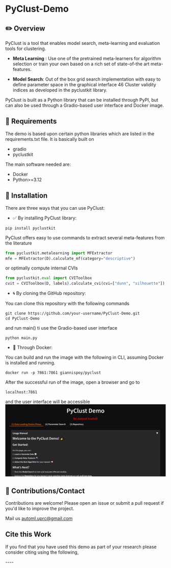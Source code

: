 # PyClust-Demo
 
## ✏️ Overview
PyClust is a tool that enables model search, meta-learning and evaluation tools for clustering. 

- **Meta Learning** : Use one of the pretrained meta-learners for algorithm selection or train your own based on a rich 
set of state-of-the art meta-features.

- **Model Search**: Out of the box grid search implementation with easy to define parameter space in the graphical 
interface 46 Cluster validity indices as developed in the pyclustkit library. 

PyClust is built as a Python library that can be installed through PyPI, but can also be used through a Gradio-based user interface and Docker image.

## 📓 Requirements

The demo is based upon certain python libraries which are listed in the requirements.txt file. 
It is basically built on

- gradio 
- pyclustkit

The main software needed are:

- Docker
- Python>=3.12


## 🔁 Installation

There are three ways that you can use PyClust:

- ✅ By installing PyClust library:
```comandline
pip install pyclustkit
```

PyClust offers easy to use commands to extract several meta-features from the literature
```python
from pyclustkit.metalearning import MFExtractor
mfe = MFExtractor(D).calculate_mf(category="descriptive")
```
or optimally compute internal CVIs
```python
from pyclustkit.eval import CVIToolbox
cvit = CVIToolbox(D, labels).calculate_cvi(cvi=["dunn", "silhouette"])
```

- 🌀 By cloning the GitHub repository:

You can clone this repository with the following commands
```commandline
git clone https://github.com/your-username/PyClust-Demo.git  
cd PyClust-Demo   
```

and run main() ti use the Gradio-based user interface
```commandline
python main.py
```

- 🐳 Through Docker:

You can build and run the image with the following in CLI, assuming Docker is installed and running.
```commandline 
docker run -p 7861:7861 giannispoy/pyclust
```
After the successful run of the image, open a browser and go to
```commandline
localhost:7861
```
and the user interface will be accessible
![App Screenshot](docker.png)


## 🤝 Contributions/Contact
Contributions are welcome! Please open an issue or submit a pull request if you'd like to improve the project.

Mail us  automl.uprc@gmail.com

## Cite this Work
If you find that you have used this demo as part of your research please consider citing using the following, 

*----*
